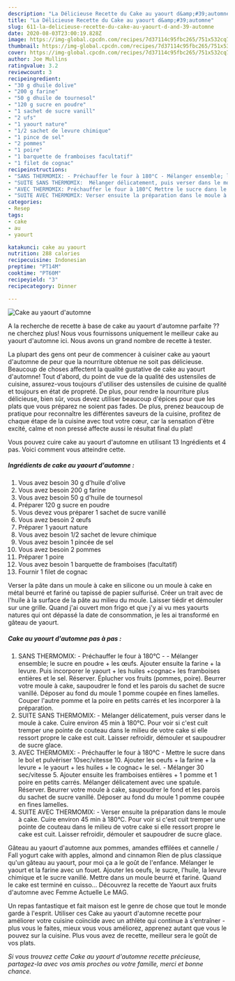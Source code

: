```yaml
---
description: "La Délicieuse Recette du Cake au yaourt d&amp;#39;automne"
title: "La Délicieuse Recette du Cake au yaourt d&amp;#39;automne"
slug: 611-la-delicieuse-recette-du-cake-au-yaourt-d-and-39-automne
date: 2020-08-03T23:00:19.828Z
image: https://img-global.cpcdn.com/recipes/7d37114c95fbc265/751x532cq70/cake-au-yaourt-dautomne-photo-principale-de-la-recette.jpg
thumbnail: https://img-global.cpcdn.com/recipes/7d37114c95fbc265/751x532cq70/cake-au-yaourt-dautomne-photo-principale-de-la-recette.jpg
cover: https://img-global.cpcdn.com/recipes/7d37114c95fbc265/751x532cq70/cake-au-yaourt-dautomne-photo-principale-de-la-recette.jpg
author: Joe Mullins
ratingvalue: 3.2
reviewcount: 3
recipeingredient:
- "30 g dhuile dolive"
- "200 g farine"
- "50 g dhuile de tournesol"
- "120 g sucre en poudre"
- "1 sachet de sucre vanill"
- "2 ufs"
- "1 yaourt nature"
- "1/2 sachet de levure chimique"
- "1 pince de sel"
- "2 pommes"
- "1 poire"
- "1 barquette de framboises facultatif"
- "1 filet de cognac"
recipeinstructions:
- "SANS THERMOMIX: - Préchauffer le four à 180°C - Mélanger ensemble; le sucre en poudre + les œufs. Ajouter ensuite la farine + la levure. Puis incorporer le yaourt + les huiles +cognac+ les framboises entières et le sel. Réserver. Éplucher vos fruits (pommes, poire). Beurrer votre moule à cake, saupoudrer le fond et les parois du sachet de sucre vanillé. Déposer au fond du moule 1 pomme coupée en fines lamelles. Couper l&#39;autre pomme et la poire en petits carrés et les incorporer à la préparation."
- "SUITE SANS THERMOMIX:  Mélanger délicatement, puis verser dans le moule à cake. Cuire environ 45 min à 180°C. Pour voir si c&#39;est cuit tremper une pointe de couteau dans le milieu de votre cake si elle ressort propre le cake est cuit. Laisser refroidir, démouler et saupoudrer de sucre glace."
- "AVEC THERMOMIX: Préchauffer le four à 180°C Mettre le sucre dans le bol et pulvériser 10sec/vitesse 10. Ajouter les oeufs + la farine + la levure + le yaourt + les huiles + le cognac+ le sel.  Mélanger 30 sec/vitesse 5. Ajouter ensuite les framboises entières + 1 pomme et 1 poire en petits carrés. Mélanger délicatement avec une spatule. Réserver. Beurrer votre moule à cake, saupoudrer le fond et les parois du sachet de sucre vanillé. Déposer au fond du moule 1 pomme coupée en fines lamelles."
- "SUITE AVEC THERMOMIX: Verser ensuite la préparation dans le moule à cake. Cuire environ 45 min à 180°C. Pour voir si c&#39;est cuit tremper une pointe de couteau dans le milieu de votre cake si elle ressort propre le cake est cuit. Laisser refroidir, démouler et saupoudrer de sucre glace."
categories:
- Resep
tags:
- cake
- au
- yaourt

katakunci: cake au yaourt 
nutrition: 288 calories
recipecuisine: Indonesian
preptime: "PT14M"
cooktime: "PT60M"
recipeyield: "3"
recipecategory: Dinner

---
```



![Cake au yaourt d&#39;automne](https://img-global.cpcdn.com/recipes/7d37114c95fbc265/751x532cq70/cake-au-yaourt-dautomne-photo-principale-de-la-recette.jpg)

A la recherche de recette à base de cake au yaourt d&#39;automne parfaite ?? ne cherchez plus! Nous vous fournissons uniquement le meilleur cake au yaourt d&#39;automne ici. Nous avons un grand nombre de recette à tester.

La plupart des gens ont peur de commencer à cuisiner cake au yaourt d&#39;automne de peur que la nourriture obtenue ne soit pas délicieuse. Beaucoup de choses affectent la qualité gustative de cake au yaourt d&#39;automne! Tout d'abord, du point de vue de la qualité des ustensiles de cuisine, assurez-vous toujours d'utiliser des ustensiles de cuisine de qualité et toujours en état de propreté. De plus, pour rendre la nourriture plus délicieuse, bien sûr, vous devez utiliser beaucoup d'épices pour que les plats que vous préparez ne soient pas fades. De plus, prenez beaucoup de pratique pour reconnaître les différentes saveurs de la cuisine, profitez de chaque étape de la cuisine avec tout votre cœur, car la sensation d'être excité, calme et non pressé affecte aussi le résultat final du plat!

<!--inarticleads1-->

Vous pouvez cuire cake au yaourt d&#39;automne en utilisant 13 Ingrédients et 4 pas. Voici comment vous atteindre cette.

##### Ingrédients de cake au yaourt d&#39;automne :

1. Vous avez besoin 30 g d&#39;huile d&#39;olive
1. Vous avez besoin 200 g farine
1. Vous avez besoin 50 g d&#39;huile de tournesol
1. Préparer 120 g sucre en poudre
1. Vous devez vous préparer 1 sachet de sucre vanillé
1. Vous avez besoin 2 œufs
1. Préparer 1 yaourt nature
1. Vous avez besoin 1/2 sachet de levure chimique
1. Vous avez besoin 1 pincée de sel
1. Vous avez besoin 2 pommes
1. Préparer 1 poire
1. Vous avez besoin 1 barquette de framboises (facultatif)
1. Fournir 1 filet de cognac


Verser la pâte dans un moule à cake en silicone ou un moule à cake en métal beurré et fariné ou tapissé de papier sulfurisé. Créer un trait avec de l&#39;huile à la surface de la pâte au milieu du moule. Laisser tiédir et démouler sur une grille. Quand j&#39;ai ouvert mon frigo et que j&#39;y ai vu mes yaourts natures qui ont dépassé la date de consommation, je les ai transformé en gâteau de yaourt. 

<!--inarticleads2-->

##### Cake au yaourt d&#39;automne pas à pas :

1. SANS THERMOMIX: - Préchauffer le four à 180°C - - Mélanger ensemble; le sucre en poudre + les œufs. Ajouter ensuite la farine + la levure. Puis incorporer le yaourt + les huiles +cognac+ les framboises entières et le sel. Réserver. Éplucher vos fruits (pommes, poire). Beurrer votre moule à cake, saupoudrer le fond et les parois du sachet de sucre vanillé. Déposer au fond du moule 1 pomme coupée en fines lamelles. Couper l&#39;autre pomme et la poire en petits carrés et les incorporer à la préparation.
1. SUITE SANS THERMOMIX:  - Mélanger délicatement, puis verser dans le moule à cake. Cuire environ 45 min à 180°C. Pour voir si c&#39;est cuit tremper une pointe de couteau dans le milieu de votre cake si elle ressort propre le cake est cuit. Laisser refroidir, démouler et saupoudrer de sucre glace.
1. AVEC THERMOMIX: - Préchauffer le four à 180°C - Mettre le sucre dans le bol et pulvériser 10sec/vitesse 10. Ajouter les oeufs + la farine + la levure + le yaourt + les huiles + le cognac+ le sel.  - Mélanger 30 sec/vitesse 5. Ajouter ensuite les framboises entières + 1 pomme et 1 poire en petits carrés. Mélanger délicatement avec une spatule. Réserver. Beurrer votre moule à cake, saupoudrer le fond et les parois du sachet de sucre vanillé. Déposer au fond du moule 1 pomme coupée en fines lamelles.
1. SUITE AVEC THERMOMIX: - Verser ensuite la préparation dans le moule à cake. Cuire environ 45 min à 180°C. Pour voir si c&#39;est cuit tremper une pointe de couteau dans le milieu de votre cake si elle ressort propre le cake est cuit. Laisser refroidir, démouler et saupoudrer de sucre glace.


Gâteau au yaourt d&#39;automne aux pommes, amandes effilées et cannelle / Fall yogurt cake with apples, almond and cinnamon Rien de plus classique qu&#39;un gâteau au yaourt, pour moi ça a le goût de l&#39;enfance. Mélanger le yaourt et la farine avec un fouet. Ajouter les oeufs, le sucre, l&#39;huile, la levure chimique et le sucre vanillé. Mettre dans un moule beurré et fariné. Quand le cake est terminé en cuisso… Découvrez la recette de Yaourt aux fruits d&#39;automne avec Femme Actuelle Le MAG. 

<!--inarticleads1-->

<p>
Un repas fantastique et fait maison est le genre de chose que tout le monde garde à l'esprit. Utiliser ces Cake au yaourt d&#39;automne recette pour améliorer votre cuisine coïncide avec un athlète qui continue à s'entraîner - plus vous le faites, mieux vous vous améliorez, apprenez autant que vous le pouvez sur la cuisine. Plus vous avez de recette, meilleur sera le goût de vos plats.
</p>

<p>
<i>Si vous trouvez cette Cake au yaourt d&#39;automne recette précieuse, partagez-la avec vos amis proches ou votre famille, merci et bonne chance.</i>
</p>
